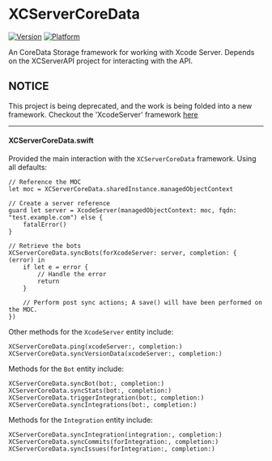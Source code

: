 # XCServerCoreData
[![Version](https://img.shields.io/cocoapods/v/XCServerCoreData.svg?style=flat)](http://cocoadocs.org/docsets/XCServerCoreData)
[![Platform](https://img.shields.io/cocoapods/p/XCServerCoreData.svg?style=flat)](http://cocoadocs.org/docsets/XCServerCoreData)

An CoreData Storage framework for working with Xcode Server.
Depends on the XCServerAPI project for interacting with the API.

## NOTICE

This project is being deprecated, and the work is being folded into a new framework. Checkout the 'XcodeServer' framework [here](https://github.com/richardpiazza/XcodeServer)

---

#### XCServerCoreData.swift

Provided the main interaction with the `XCServerCoreData` framework.
Using all defaults:

    // Reference the MOC
    let moc = XCServerCoreData.sharedInstance.managedObjectContext
    
    // Create a server reference
    guard let server = XcodeServer(managedObjectContext: moc, fqdn: "test.example.com") else {
        fatalError()
    }
    
    // Retrieve the bots
    XCServerCoreData.syncBots(forXcodeServer: server, completion: { (error) in
        if let e = error {
            // Handle the error
            return
        }
        
        // Perform post sync actions; A save() will have been performed on the MOC.
    })
    
Other methods for the `XcodeServer` entity include:

    XCServerCoreData.ping(xcodeServer:, completion:)
    XCServerCoreData.syncVersionData(xcodeServer:, completion:)

Methods for the `Bot` entity include:

    XCServerCoreData.syncBot(bot:, completion:)
    XCServerCoreData.syncStats(bot:, completion:)
    XCServerCoreData.triggerIntegration(bot:, completion:)
    XCServerCoreData.syncIntegrations(bot:, completion:)

Methods for the `Integration` entity include:

    XCServerCoreData.syncIntegration(integration:, completion:)
    XCServerCoreData.syncCommits(forIntegration:, completion:)
    XCServerCoreData.syncIssues(forIntegration:, completion:)

